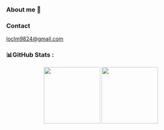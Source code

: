 ### About me 👋
### Contact
loclm9824@gmail.com
### 📊GitHub Stats :
<p align='center'>
   <a href="https://github-readme-stats.vercel.app/api?username=minhminh24x&show_icons=true&count_private=true">
       <img height=150 src="https://github-readme-stats.vercel.app/api?username=minhminh24x&show_icons=true&count_private=true"/></a>
   <a href="https://github.com/minhminh24x/github-readme-stats">
       <img height=150 src="https://github-readme-stats.vercel.app/api/top-langs/?username=minhminh24x&layout=compact"/></a>
</p>

<!--
**minhminh24x/minhminh24x** is a ✨ _special_ ✨ repository because its `README.md` (this file) appears on your GitHub profile.


Here are some ideas to get you started:

- 🔭 I’m currently working on ...
- 🌱 I’m currently learning ...
- 👯 I’m looking to collaborate on ...
- 🤔 I’m looking for help with ...
- 💬 Ask me about ...
- 📫 How to reach me: ...
- 😄 Pronouns: ...
- ⚡ Fun fact: ...
-->
